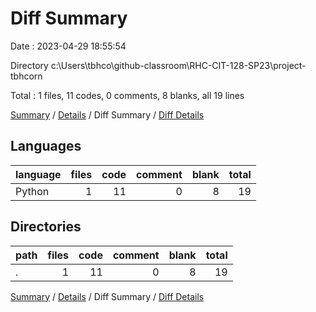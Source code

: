 # Diff Summary

Date : 2023-04-29 18:55:54

Directory c:\\Users\\tbhco\\github-classroom\\RHC-CIT-128-SP23\\project-tbhcorn

Total : 1 files,  11 codes, 0 comments, 8 blanks, all 19 lines

[Summary](results.md) / [Details](details.md) / Diff Summary / [Diff Details](diff-details.md)

## Languages
| language | files | code | comment | blank | total |
| :--- | ---: | ---: | ---: | ---: | ---: |
| Python | 1 | 11 | 0 | 8 | 19 |

## Directories
| path | files | code | comment | blank | total |
| :--- | ---: | ---: | ---: | ---: | ---: |
| . | 1 | 11 | 0 | 8 | 19 |

[Summary](results.md) / [Details](details.md) / Diff Summary / [Diff Details](diff-details.md)